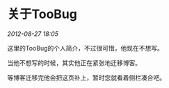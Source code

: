 # 关于TooBug
_2012-08-27 18:05_

这里的TooBug的个人简介，不过很可惜，他现在不想写。

当他不想写的时候，其实他正在紧张地迁移博客。

等博客迁移完他会把这页补上，暂时您就看着侧栏凑合吧。